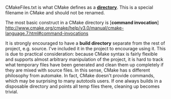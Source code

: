 CMakeFiles.txt is what CMake defines as a [**directory**](http://www.cmake.org/cmake/help/v3.0/manual/cmake-language.7.html#directories). This is a special filename in CMake and should not be renamed.

The most basic construct in a CMake directory is [**command invocation**] http://www.cmake.org/cmake/help/v3.0/manual/cmake-language.7.html#command-invocations

It is strongly encouraged to have a **build directory** separate from the rest of project, e.g. source. I've included it in the project to encourage using it. This is due to practical consideration: because CMake syntax is fairly flexible and supports almost arbitrary manipulation of the project, it is hard to track what temporary files have been generated and clean them up completely if they are mixed with source files. In this sense, CMake has s different philosophy from automake. In fact, CMake doesn't provide commands, which may be surprising to many autotools users. If one always builds in a disposable directory and points all temp files there, cleaning up becomes trivial.